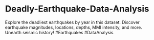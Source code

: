 # Deadly-Earthquake-Data-Analysis
Explore the deadliest earthquakes by year in this dataset. Discover earthquake magnitudes, locations, depths, MMI intensity, and more. Unearth seismic history! #Earthquakes #DataAnalysis
